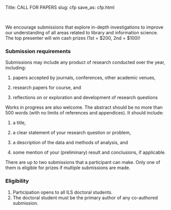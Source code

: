 Title: CALL FOR PAPERS
slug: cfp
save_as: cfp.html

<br>

We encourage submissions that explore in-depth investigations to improve our understanding of all areas related to library and information science. 
The top presenter will win cash prizes (1st = $200, 2nd = $100)! 

### Submission requirements
Submissions may include any product of research conducted over the year, including:

1. papers accepted by journals, conferences, other academic venues,

2. research papers for course, and

3. reflections on or exploration and development of research questions

Works in progress are also welcome. The abstract should be no more than 500 words (with no limits of references and appendices).
It should include:

1. a title,

2. a clear statement of your research question or problem,

3. a description of the data and methods of analysis, and 

4. some mention of your (preliminary) result and conclusions, if applicable.

There are up to two submissions that a participant can make. Only one of them is eligible for prizes if multiple submissions are made.

### Eligibility

1. Participation opens to all ILS doctoral students.
2. The doctoral student must be the primary author of any co-authored submission.


<br>
